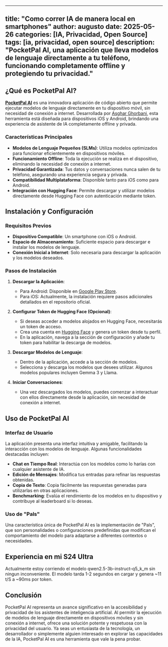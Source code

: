 ---
title: "Como correr IA de manera local en smartphones"
author: augusto
date: 2025-05-26
categories: [IA, Privacidad, Open Source]
tags: [ia, privacidad, open source]
description: "PocketPal AI, una aplicación que lleva modelos de lenguaje directamente a tu teléfono, funcionando completamente offline y protegiendo tu privacidad."
--------------------------------------

## ¿Qué es PocketPal AI?

[**PocketPal AI**](https://github.com/a-ghorbani/pocketpal-ai) es una innovadora aplicación de código abierto que permite ejecutar modelos de lenguaje directamente en tu dispositivo móvil, sin necesidad de conexión a internet. Desarrollada por [Asghar Ghorbani](https://github.com/a-ghorbani), esta herramienta está diseñada para dispositivos iOS y Android, brindando una experiencia de asistente de IA completamente offline y privada.

### Características Principales

* **Modelos de Lenguaje Pequeños (SLMs)**: Utiliza modelos optimizados para funcionar eficientemente en dispositivos móviles.
* **Funcionamiento Offline**: Toda la ejecución se realiza en el dispositivo, eliminando la necesidad de conexión a internet.
* **Privacidad Garantizada**: Tus datos y conversaciones nunca salen de tu teléfono, asegurando una experiencia segura y privada.
* **Compatibilidad Multiplataforma**: Disponible tanto para iOS como para Android.
* **Integración con Hugging Face**: Permite descargar y utilizar modelos directamente desde Hugging Face con autenticación mediante token.

## Instalación y Configuración

### Requisitos Previos

* **Dispositivo Compatible**: Un smartphone con iOS o Android.
* **Espacio de Almacenamiento**: Suficiente espacio para descargar e instalar los modelos de lenguaje.
* **Conexión Inicial a Internet**: Solo necesaria para descargar la aplicación y los modelos deseados.

### Pasos de Instalación

1. **Descargar la Aplicación**:

   * Para Android: Disponible en [Google Play Store](https://play.google.com/store/apps/details?id=com.pocketpalai).
   * Para iOS: Actualmente, la instalación requiere pasos adicionales detallados en el repositorio oficial.

2. **Configurar Token de Hugging Face (Opcional)**:

   * Si deseas acceder a modelos alojados en Hugging Face, necesitarás un token de acceso.
   * Crea una cuenta en [Hugging Face](https://huggingface.co/) y genera un token desde tu perfil.
   * En la aplicación, navega a la sección de configuración y añade tu token para habilitar la descarga de modelos.

3. **Descargar Modelos de Lenguaje**:

   * Dentro de la aplicación, accede a la sección de modelos.
   * Selecciona y descarga los modelos que desees utilizar. Algunos modelos populares incluyen Gemma 3 y Llama.

4. **Iniciar Conversaciones**:

   * Una vez descargados los modelos, puedes comenzar a interactuar con ellos directamente desde la aplicación, sin necesidad de conexión a internet.

## Uso de PocketPal AI

### Interfaz de Usuario

La aplicación presenta una interfaz intuitiva y amigable, facilitando la interacción con los modelos de lenguaje. Algunas funcionalidades destacadas incluyen:

* **Chat en Tiempo Real**: Interactúa con los modelos como lo harías con cualquier asistente de IA.
* **Edición de Mensajes**: Modifica tus entradas para refinar las respuestas obtenidas.
* **Copia de Texto**: Copia fácilmente las respuestas generadas para utilizarlas en otras aplicaciones.
* **Benchmarking**: Evalúa el rendimiento de los modelos en tu dispositivo y contribuye al leaderboard si lo deseas.

### Uso de "Pals"

Una característica única de PocketPal AI es la implementación de "Pals", que son personalidades o configuraciones predefinidas que modifican el comportamiento del modelo para adaptarse a diferentes contextos o necesidades.

## Experiencia en mi S24 Ultra

Actualmente estoy corriendo el modelo qwen2.5-3b-instruct-q5_k_m sin ningun inconveniente. El modelo tarda 1-2 segundos en cargar y genera ~11 t/S a ~90ms por token.

## Conclusión

PocketPal AI representa un avance significativo en la accesibilidad y privacidad de los asistentes de inteligencia artificial. Al permitir la ejecución de modelos de lenguaje directamente en dispositivos móviles y sin conexión a internet, ofrece una solución potente y respetuosa con la privacidad del usuario. Ya seas un entusiasta de la tecnología, un desarrollador o simplemente alguien interesado en explorar las capacidades de la IA, PocketPal AI es una herramienta que vale la pena probar.
